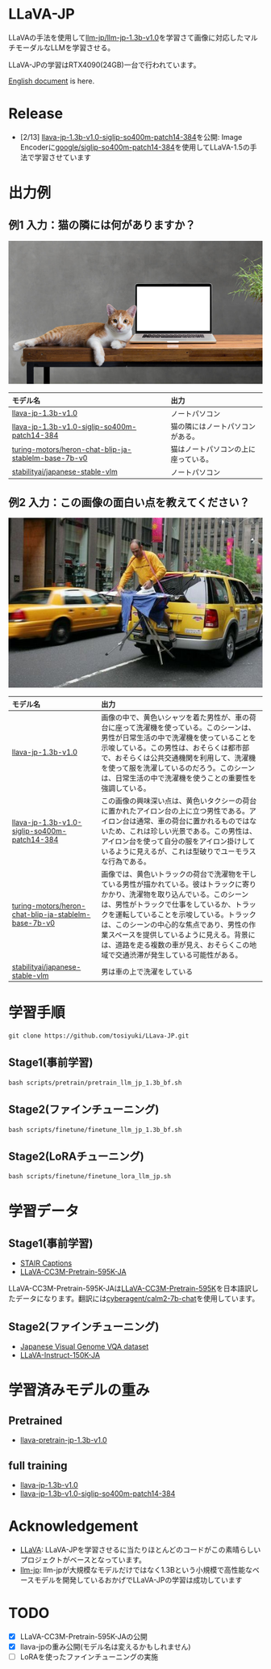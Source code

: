 # LLaVA-JP
LLaVAの手法を使用して[llm-jp/llm-jp-1.3b-v1.0](https://huggingface.co/llm-jp/llm-jp-1.3b-v1.0)を学習さて画像に対応したマルチモーダルなLLMを学習させる。

LLaVA-JPの学習はRTX4090(24GB)一台で行われています。

[English document](docs/EN_README.md) is here.

# Release
- [2/13] [llava-jp-1.3b-v1.0-siglip-so400m-patch14-384](https://huggingface.co/toshi456/llava-jp-1.3b-v1.0-siglip-so400m-patch14-384)を公開: Image Encoderに[google/siglip-so400m-patch14-384](google/siglip-so400m-patch14-384)を使用してLLaVA-1.5の手法で学習させています

# 出力例
## 例1 入力：猫の隣には何がありますか？

![猫](imgs/sample1.jpg)

| モデル名| 出力 |
|:-----------|:------------|
|[llava-jp-1.3b-v1.0](https://huggingface.co/toshi456/llava-jp-1.3b-v1.0)| ノートパソコン|
|[llava-jp-1.3b-v1.0-siglip-so400m-patch14-384](https://huggingface.co/toshi456/llava-jp-1.3b-v1.0-siglip-so400m-patch14-384)| 猫の隣にはノートパソコンがある。|
|[turing-motors/heron-chat-blip-ja-stablelm-base-7b-v0](https://huggingface.co/turing-motors/heron-chat-blip-ja-stablelm-base-7b-v0)|猫はノートパソコンの上に座っている。|
|[stabilityai/japanese-stable-vlm](https://huggingface.co/stabilityai/japanese-stable-vlm)|ノートパソコン|


## 例2 入力：この画像の面白い点を教えてください？
![黄色い人](imgs/sample2.jpg)

| モデル名| 出力 |
|:-----------|:------------|
|[llava-jp-1.3b-v1.0](https://huggingface.co/toshi456/llava-jp-1.3b-v1.0)| 画像の中で、黄色いシャツを着た男性が、車の荷台に座って洗濯機を使っている。このシーンは、男性が日常生活の中で洗濯機を使っていることを示唆している。この男性は、おそらくは都市部で、おそらくは公共交通機関を利用して、洗濯機を使って服を洗濯しているのだろう。このシーンは、日常生活の中で洗濯機を使うことの重要性を強調している。|
|[llava-jp-1.3b-v1.0-siglip-so400m-patch14-384](https://huggingface.co/toshi456/llava-jp-1.3b-v1.0-siglip-so400m-patch14-384)| この画像の興味深い点は、黄色いタクシーの荷台に置かれたアイロン台の上に立つ男性である。アイロン台は通常、車の荷台に置かれるものではないため、これは珍しい光景である。この男性は、アイロン台を使って自分の服をアイロン掛けしているように見えるが、これは型破りでユーモラスな行為である。|
|[turing-motors/heron-chat-blip-ja-stablelm-base-7b-v0](https://huggingface.co/turing-motors/heron-chat-blip-ja-stablelm-base-7b-v0)|画像では、黄色いトラックの荷台で洗濯物を干している男性が描かれている。彼はトラックに寄りかかり、洗濯物を取り込んでいる。このシーンは、男性がトラックで仕事をしているか、トラックを運転していることを示唆している。トラックは、このシーンの中心的な焦点であり、男性の作業スペースを提供しているように見える。背景には、道路を走る複数の車が見え、おそらくこの地域で交通渋滞が発生している可能性がある。|
|[stabilityai/japanese-stable-vlm](https://huggingface.co/stabilityai/japanese-stable-vlm)|男は車の上で洗濯をしている|


# 学習手順
```
git clone https://github.com/tosiyuki/LLava-JP.git
```
## Stage1(事前学習)
```
bash scripts/pretrain/pretrain_llm_jp_1.3b_bf.sh
```

## Stage2(ファインチューニング)
```
bash scripts/finetune/finetune_llm_jp_1.3b_bf.sh
```

## Stage2(LoRAチューニング)
```
bash scripts/finetune/finetune_lora_llm_jp.sh
```

# 学習データ
## Stage1(事前学習)
- [STAIR Captions](https://github.com/STAIR-Lab-CIT/STAIR-captions)
- [LLaVA-CC3M-Pretrain-595K-JA](https://huggingface.co/datasets/toshi456/LLaVA-CC3M-Pretrain-595K-JA)

LLaVA-CC3M-Pretrain-595K-JAは[LLaVA-CC3M-Pretrain-595K](https://huggingface.co/datasets/liuhaotian/LLaVA-CC3M-Pretrain-595K)を日本語訳したデータになります。翻訳には[cyberagent/calm2-7b-chat](https://qiita.com/cyberagent/calm2-7b-chat)を使用しています。

## Stage2(ファインチューニング)
- [Japanese Visual Genome VQA dataset](https://github.com/yahoojapan/ja-vg-vqa)
- [LLaVA-Instruct-150K-JA](https://huggingface.co/datasets/turing-motors/LLaVA-Instruct-150K-JA)

# 学習済みモデルの重み
## Pretrained
- [llava-pretrain-jp-1.3b-v1.0](https://huggingface.co/toshi456/llava-pretrain-jp-1.3b-v1.0)
## full training
- [llava-jp-1.3b-v1.0](https://huggingface.co/toshi456/llava-jp-1.3b-v1.0)
- [llava-jp-1.3b-v1.0-siglip-so400m-patch14-384](https://huggingface.co/toshi456/llava-jp-1.3b-v1.0-siglip-so400m-patch14-384)

# Acknowledgement
- [LLaVA](https://github.com/haotian-liu/LLaVA): LLaVA-JPを学習させるに当たりほとんどのコードがこの素晴らしいプロジェクトがベースとなっています。
- [llm-jp](https://github.com/llm-jp): llm-jpが大規模なモデルだけではなく1.3Bという小規模で高性能なベースモデルを開発しているおかげでLLaVA-JPの学習は成功しています

# TODO
- [x] LLaVA-CC3M-Pretrain-595K-JAの公開
- [x] llava-jpの重み公開(モデル名は変えるかもしれません)
- [ ] LoRAを使ったファインチューニングの実施